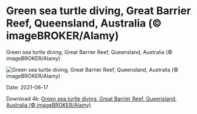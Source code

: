 # Green sea turtle diving, Great Barrier Reef, Queensland, Australia (© imageBROKER/Alamy)

Green sea turtle diving, Great Barrier Reef, Queensland, Australia (© imageBROKER/Alamy)

![Green sea turtle diving, Great Barrier Reef, Queensland, Australia (© imageBROKER/Alamy)](https://bing.com/th?id=OHR.GBRTurtle_EN-US9472992921_UHD.jpg&w=1024&h=576)

Date: 2021-06-17

Download 4k: [Green sea turtle diving, Great Barrier Reef, Queensland, Australia (© imageBROKER/Alamy)](https://bing.com/th?id=OHR.GBRTurtle_EN-US9472992921_UHD.jpg)

